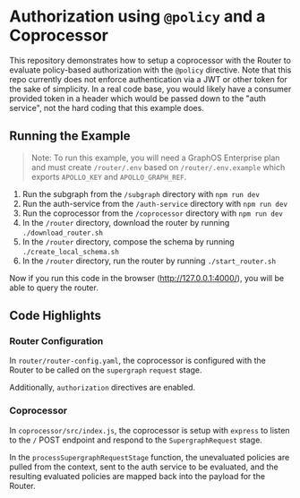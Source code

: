 # Authorization using `@policy` and a Coprocessor

This repository demonstrates how to setup a coprocessor with the Router to evaluate policy-based authorization with the `@policy` directive. Note that this repo currently does not enforce authentication via a JWT or other token for the sake of simplicity. In a real code base, you would likely have a consumer provided token in a header which would be passed down to the "auth service", not the hard coding that this example does.

## Running the Example

> Note: To run this example, you will need a GraphOS Enterprise plan and must create `/router/.env` based on `/router/.env.example` which exports `APOLLO_KEY` and `APOLLO_GRAPH_REF`.

1. Run the subgraph from the `/subgraph` directory with `npm run dev`
1. Run the auth-service from the `/auth-service` directory with `npm run dev`
1. Run the coprocessor from the `/coprocessor` directory with `npm run dev`
1. In the `/router` directory, download the router by running `./download_router.sh`
1. In the `/router` directory, compose the schema by running `./create_local_schema.sh`
1. In the `/router` directory, run the router by running `./start_router.sh`

Now if you run this code in the browser (http://127.0.0.1:4000/), you will be able to query the router.

## Code Highlights

### Router Configuration

In `router/router-config.yaml`, the coprocessor is configured with the Router to be called on the `supergraph` `request` stage.

Additionally, `authorization` directives are enabled.

### Coprocessor

In `coprocessor/src/index.js`, the coprocessor is setup with `express` to listen to the `/` POST endpoint and respond to the `SupergraphRequest` stage.

In the `processSupergraphRequestStage` function, the unevaluated policies are pulled from the context, sent to the auth service to be evaluated, and the resulting evaluated policies are mapped back into the payload for the Router.
